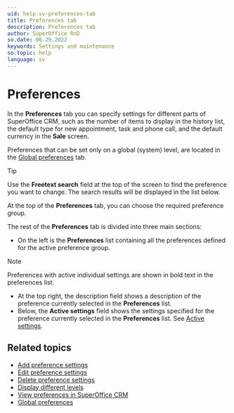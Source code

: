 ```yaml
---
uid: help-sv-preferences-tab
title: Preferences tab
description: Preferences tab
author: SuperOffice RnD
so.date: 06.29.2022
keywords: Settings and maintenance
so.topic: help
language: sv
---
```


# Preferences

In the **Preferences** tab you can specify settings for different parts of SuperOffice CRM, such as the number of items to display in the history list, the default type for new appointment, task and phone call, and the default currency in the **Sale** screen.

Preferences that can be set only on a global (system) level, are located in the [Global preferences][1] tab.

> [!TIP]
> Use the **Freetext search** field at the top of the screen to find the preference you want to change. The search results will be displayed in the list below.

At the top of the **Preferences** tab, you can choose the required preference group.

The rest of the **Preferences** tab is divided into three main sections:

* On the left is the **Preferences** list containing all the preferences defined for the active preference group.

> [!NOTE]
> Preferences with active individual settings are shown in bold text in the preferences list.

* At the top right, the description field shows a description of the preference currently selected in the **Preferences** list.
* Below, the **Active settings** field shows the settings specified for the preference currently selected in the **Preferences** list. See [Active settings][2].

## Related topics

* [Add preference settings][3]
* [Edit preference settings][4]
* [Delete preference settings][5]
* [Display different levels][6]
* [View preferences in SuperOffice CRM][7]
* [Global preferences][1]

<!-- Referenced links -->
[1]: ../global-preferences.md
[2]: active-settings.md
[3]: adding-preference-settings.md
[4]: editing-preference-settings.md
[5]: deleting-preference-settings.md
[6]: displaying-different-levels.md
[7]: viewing-preferences-in-superoffice-crm.md

<!-- Referenced images -->

